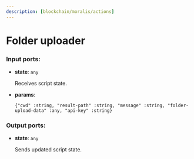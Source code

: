 ```yaml
---
description: [blockchain/moralis/actions]
---
```


# Folder uploader

### Input ports:

* __state__: ` any `

    Receives script state.


* __params__: 
    ```
    {"cwd" :string, "result-path" :string, "message" :string, "folder-upload-data" :any, "api-key" :string}
    ```

### Output ports:

* __state__: ` any `

    Sends updated script state.

